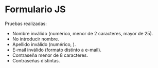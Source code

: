 # Formulario JS
Pruebas realizadas:
- Nombre inválido (numérico, menor de 2 caracteres, mayor de 25).
- No introducir nombre.
- Apellido inválido (numérico, ).
- E-mail inválido (formato distinto a e-mail).
- Contraseña menor de 8 caracteres.
- Contraseñas distintas.
